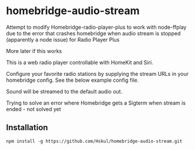 # homebridge-audio-stream

Attempt to modify Homebridge-radio-player-plus to work with node-ffplay 
due to the error that crashes homebridge when audio stream is stopped
(apparently a node issue) for Radio Player Plus

More later if this works

This is a web radio player controllable with HomeKit and Siri.

Configure your favorite radio stations by supplying the stream URLs in your homebridge config. See the below example config file.

Sound will be streamed to the default audio out.

Trying to solve an error where Homebridge gets a Sigterm when stream is ended - not solved yet

## Installation

```npm install -g https://github.com/Hskul/homebridge-audio-stream.git```
